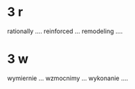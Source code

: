 # 3 r

rationally ....
reinforced ...
remodeling ....

# 3 w

wymiernie ...
wzmocnimy ...
wykonanie ....

